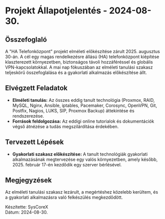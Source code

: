 # Projekt Állapotjelentés - 2024-08-30.

## Összefoglaló
A "HA Telefonközpont" projekt elméleti előkészítése zárult 2025. augusztus 30-án. A cél egy magas rendelkezésre állású (HA) telefonközpont kiépítése klaszterezett környezetben, biztonságos távoli hozzáféréssel és globális VPN-kapcsolatokkal. A mai nap fókuszában az elméleti tanulási szakasz teljeskörű összefoglalása és a gyakorlati alkalmazás előkészítése állt.

## Elvégzett Feladatok
- **Elméleti tanulás:** Az összes eddig tanult technológia (Proxmox, RAID, MySQL, Nginx, Ansible, iptables, Pacemaker, Corosync, OpenVPN, Git, Postfix, Nagios, LUKS, SIP, Proxmox Backup) áttekintése és rendszerezése.
- **Források feldolgozása:** Az eddigi online tutorialok és dokumentációk végső átnézése a tudás megszilárdítása érdekében.

## Tervezett Lépések
- **Gyakorlati szakasz előkészítése:** A tanult technológiák gyakorlati alkalmazásának megtervezése egy valós környezetben, amely később, 2025. február 17-én kezdődik egy szerver bérlésével.

## Megjegyzések
Az elméleti tanulási szakasz lezárult, a megértéshez közelebb kerültem, és a gyakorlati alkalmazásra való felkészülés megkezdődött.

Készítette: SysCoreX  
Dátum: 2024-08-30.